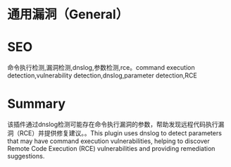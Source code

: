 # 通用漏洞（General）
# SEO
命令执行检测,漏洞检测,dnslog,参数检测,rce。command execution detection,vulnerability detection,dnslog,parameter detection,RCE
# Summary
该插件通过dnslog检测可能存在命令执行漏洞的参数，帮助发现远程代码执行漏洞（RCE）并提供修复建议。。This plugin uses dnslog to detect parameters that may have command execution vulnerabilities, helping to discover Remote Code Execution (RCE) vulnerabilities and providing remediation suggestions.
